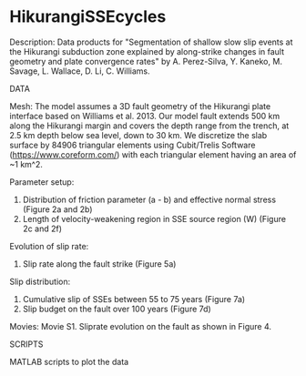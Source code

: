 # HikurangiSSEcycles
Description: Data products for "Segmentation of shallow slow slip events at the Hikurangi subduction zone explained by along-strike changes in fault geometry and plate convergence rates" by A. Perez-Silva, Y. Kaneko, M. Savage, L. Wallace, D. Li, C. Williams.

DATA

Mesh:
The model assumes a 3D fault geometry of the Hikurangi plate interface based on Williams et al. 2013. Our model fault extends 500 km along the Hikurangi margin  and covers the depth range from the trench, at 2.5 km depth below sea level, down to 30 km. We discretize the slab surface by 84906 triangular elements using Cubit/Trelis Software (https://www.coreform.com/) with each triangular element having an area of ~1 km^2. 

Parameter setup:
1. Distribution of friction parameter (a - b) and effective normal stress (Figure 2a and 2b)
2. Length of velocity-weakening region in SSE source region (W) (Figure 2c and 2f)

Evolution of slip rate:
1. Slip rate along the fault strike (Figure 5a)

Slip distribution:
1. Cumulative slip of SSEs between 55 to 75 years (Figure 7a)
2. Slip budget on the fault over 100 years (Figure 7d)

Movies:
Movie S1. Sliprate evolution on the fault as shown in Figure 4. 


SCRIPTS

MATLAB scripts to plot the data
